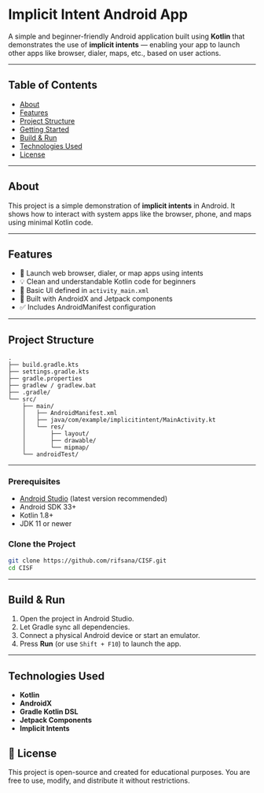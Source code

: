 #  Implicit Intent Android App

A simple and beginner-friendly Android application built using **Kotlin** that demonstrates the use of **implicit intents** — enabling your app to launch other apps like browser, dialer, maps, etc., based on user actions.

---

##  Table of Contents

- [ About](#-about)
- [ Features](#-features)
- [ Project Structure](#️-project-structure)
- [ Getting Started](#-getting-started)
- [ Build & Run](#️-build--run)
- [ Technologies Used](#-technologies-used)
- [ License](#-license)

---

##  About

This project is a simple demonstration of **implicit intents** in Android. It shows how to interact with system apps like the browser, phone, and maps using minimal Kotlin code.

---

##  Features

- 🔗 Launch web browser, dialer, or map apps using intents
- 💡 Clean and understandable Kotlin code for beginners
- 📱 Basic UI defined in `activity_main.xml`
- 🧩 Built with AndroidX and Jetpack components
- ✅ Includes AndroidManifest configuration

---

##  Project Structure

```
.
├── build.gradle.kts
├── settings.gradle.kts
├── gradle.properties
├── gradlew / gradlew.bat
├── .gradle/
└── src/
    ├── main/
    │   ├── AndroidManifest.xml
    │   ├── java/com/example/implicitintent/MainActivity.kt
    │   └── res/
    │       ├── layout/
    │       ├── drawable/
    │       └── mipmap/
    └── androidTest/
```

---


###  Prerequisites

- [Android Studio](https://developer.android.com/studio) (latest version recommended)
- Android SDK 33+
- Kotlin 1.8+
- JDK 11 or newer

###  Clone the Project

```bash
git clone https://github.com/rifsana/CISF.git
cd CISF
```

---

##  Build & Run

1. Open the project in Android Studio.
2. Let Gradle sync all dependencies.
3. Connect a physical Android device or start an emulator.
4. Press **Run** (or use `Shift + F10`) to launch the app.

---

##  Technologies Used

- **Kotlin**
- **AndroidX**
- **Gradle Kotlin DSL**
- **Jetpack Components**
- **Implicit Intents**


## 📄 License

This project is open-source and created for educational purposes. You are free to use, modify, and distribute it without restrictions.



